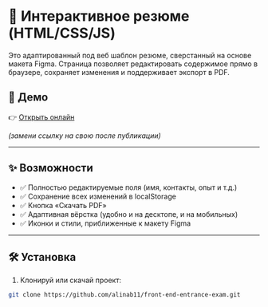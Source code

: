 # 💼 Интерактивное резюме (HTML/CSS/JS)

Это адаптированный под веб шаблон резюме, сверстанный на основе макета Figma. Страница позволяет редактировать содержимое прямо в браузере, сохраняет изменения и поддерживает экспорт в PDF.

## 🔗 Демо

👉 [Открыть онлайн](https://github.com/alinab11/front-end-entrance-exam.)

*(замени ссылку на свою после публикации)*

---

## ✨ Возможности

- ✅ Полностью редактируемые поля (имя, контакты, опыт и т.д.)
- ✅ Сохранение всех изменений в localStorage
- ✅ Кнопка «Скачать PDF»
- ✅ Адаптивная вёрстка (удобно и на десктопе, и на мобильных)
- ✅ Иконки и стили, приближенные к макету Figma

---

## 🛠 Установка

1. Клонируй или скачай проект:
```bash
git clone https://github.com/alinab11/front-end-entrance-exam.git
